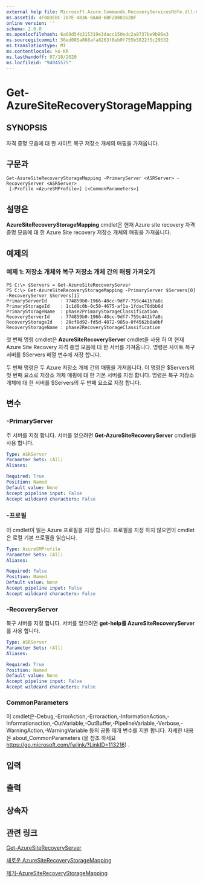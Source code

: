 ```yaml
---
external help file: Microsoft.Azure.Commands.RecoveryServicesRdfe.dll-Help.xml
ms.assetid: 4F083EBC-7D7E-4836-8AAB-6BF2B08162DF
online version: ''
schema: 2.0.0
ms.openlocfilehash: 6a69d54b315319e3dacc150edc2a8737be9b96e3
ms.sourcegitcommit: 56ed085a868afa8263f8eb0f755b5822f5c29532
ms.translationtype: MT
ms.contentlocale: ko-KR
ms.lasthandoff: 07/18/2020
ms.locfileid: "94045575"
---
```

# Get-AzureSiteRecoveryStorageMapping

## SYNOPSIS
자격 증명 모음에 대 한 사이트 복구 저장소 개체의 매핑을 가져옵니다.

## 구문과

```
Get-AzureSiteRecoveryStorageMapping -PrimaryServer <ASRServer> -RecoveryServer <ASRServer>
 [-Profile <AzureSMProfile>] [<CommonParameters>]
```

## 설명은
**AzureSiteRecoveryStorageMapping** cmdlet은 현재 Azure site recovery 자격 증명 모음에 대 한 Azure Site recovery 저장소 개체의 매핑을 가져옵니다.

## 예제의

### 예제 1: 저장소 개체와 복구 저장소 개체 간의 매핑 가져오기
```
PS C:\> $Servers = Get-AzureSiteRecoveryServer
PS C:\> Get-AzureSiteRecoveryStorageMapping -PrimaryServer $Servers[0] -RecoveryServer $Servers[1]
PrimaryServerId     : 774859b0-1966-48cc-9df7-759c441b7a8c
PrimaryStorageId    : 1c1d0c0b-0c50-4675-af1a-1fdac70dbb6d
PrimaryStorageName  : phase2PrimaryStorageClassification
RecoveryServerId    : 774859b0-1966-48cc-9df7-759c441b7a8c
RecoveryStorageId   : 20cf8d92-fd5d-4872-985a-0f4562b8a0bf
RecoveryStorageName : phase2RecoveryStorageClassification
```

첫 번째 명령 cmdlet은 **AzureSiteRecoveryServer** cmdlet을 사용 하 여 현재 Azure Site Recovery 자격 증명 모음에 대 한 서버를 가져옵니다.
명령은 사이트 복구 서버를 $Servers 배열 변수에 저장 합니다.

두 번째 명령은 두 Azure 저장소 개체 간의 매핑을 가져옵니다.
이 명령은 $Servers의 첫 번째 요소로 저장소 개체 매핑에 대 한 기본 서버를 지정 합니다.
명령은 복구 저장소 개체에 대 한 서버를 $Servers의 두 번째 요소로 지정 합니다.

## 변수

### -PrimaryServer
주 서버를 지정 합니다.
서버를 얻으려면 **Get-AzureSiteRecoveryServer** cmdlet을 사용 합니다.

```yaml
Type: ASRServer
Parameter Sets: (All)
Aliases: 

Required: True
Position: Named
Default value: None
Accept pipeline input: False
Accept wildcard characters: False
```

### -프로필
이 cmdlet이 읽는 Azure 프로필을 지정 합니다.
프로필을 지정 하지 않으면이 cmdlet은 로컬 기본 프로필을 읽습니다.

```yaml
Type: AzureSMProfile
Parameter Sets: (All)
Aliases: 

Required: False
Position: Named
Default value: None
Accept pipeline input: False
Accept wildcard characters: False
```

### -RecoveryServer
복구 서버를 지정 합니다.
서버를 얻으려면 **get-help를 AzureSiteRecoveryServer** 를 사용 합니다.

```yaml
Type: ASRServer
Parameter Sets: (All)
Aliases: 

Required: True
Position: Named
Default value: None
Accept pipeline input: False
Accept wildcard characters: False
```

### CommonParameters
이 cmdlet은-Debug,-ErrorAction,-Erroraction,-InformationAction,-Informationaction,-OutVariable,-OutBuffer,-PipelineVariable,-Verbose,-WarningAction,-WarningVariable 등의 공통 매개 변수를 지원 합니다. 자세한 내용은 about_CommonParameters (을 참조 하세요 https://go.microsoft.com/fwlink/?LinkID=113216) .

## 입력

## 출력

## 상속자

## 관련 링크

[Get-AzureSiteRecoveryServer](./Get-AzureSiteRecoveryServer.md)

[새로운 AzureSiteRecoveryStorageMapping](./New-AzureSiteRecoveryStorageMapping.md)

[제거-AzureSiteRecoveryStorageMapping](./Remove-AzureSiteRecoveryStorageMapping.md)


